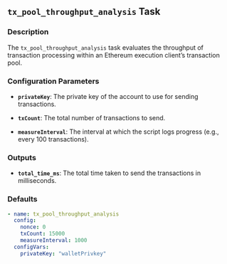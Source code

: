 ## `tx_pool_throughput_analysis` Task

### Description

The `tx_pool_throughput_analysis` task evaluates the throughput of transaction processing within an Ethereum execution client’s transaction pool.

### Configuration Parameters

- **`privateKey`**:
  The private key of the account to use for sending transactions.

- **`txCount`**:
  The total number of transactions to send.

- **`measureInterval`**:
  The interval at which the script logs progress (e.g., every 100 transactions).

### Outputs

- **`total_time_ms`**:
  The total time taken to send the transactions in milliseconds.

### Defaults

```yaml
- name: tx_pool_throughput_analysis
  config:
    nonce: 0
    txCount: 15000
    measureInterval: 1000
  configVars:
    privateKey: "walletPrivkey"
```
